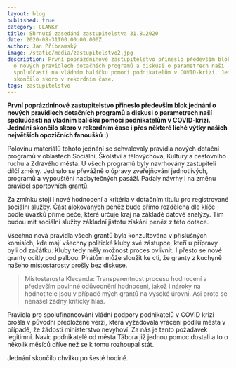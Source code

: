 ```yaml
---
layout: blog
published: true
category: CLANKY
title: Shrnutí zasedání zastupitelstva 31.8.2020
date: 2020-08-31T00:00:00.000Z
author: Jan Příbramský
image: /static/media/zastupitelstvo2.jpg
description: První poprázdninové zastupitelstvo přineslo především blok jednání
  o nových pravidlech dotačních programů a diskusi o parametrech naší
  spoluúčasti na vládním balíčku pomoci podnikatelům v COVID-krizi. Jednání
  skončilo skoro v rekordním čase.
tags: zastupitelstvo
---
```

__První poprázdninové zastupitelstvo přineslo především blok jednání o nových pravidlech dotačních programů a diskusi o parametrech naší spoluúčasti na vládním balíčku pomoci podnikatelům v COVID-krizi. Jednání skončilo skoro v rekordním čase i přes některé liché výtky našich největších opozičních fanoušků :)__

Polovinu materiálů tohoto jednání se schvalovaly pravidla nových dotační programů v oblastech Sociální, Školství a tělovýchova, Kultury a cestovního ruchu a Zdravého města. U všech programů byly navrhovány zastupiteli dílčí změny. Jednalo se převážně o úpravy zveřejňování jednotlivých, programů a vypouštění nadbytečných pasáží. Padaly návrhy i na změnu pravidel sportovních grantů. 

Za zmínku stojí i nové hodnocení a kritéria v dotačním titulu pro registrované sociální služby. Část alokovaných peněz bude přímo rozdělena dle klíče podle úvazků přímé péče, které určuje kraj na základě datové analýzy. Tím budou mít sociální služby základní jistotu získání peněz z této dotace.

Všechna nová pravidla všech grantů byla konzultována v příslušných komisích, kde mají všechny politické kluby své zástupce, kteří u přípravy byli od začátku. Kluby tedy měly možnost proces ovlivnit. I přesto se nové granty ocitly pod palbou. Pirátům může sloužit ke cti, že granty z kuchyně našeho místostarosty prošly bez diskuse. 

> Místostarosta Klecanda: Transparentnost procesu hodnocení a především povinné odůvodnění hodnoceni, jakož i nároky na hodnotitele jsou v případě mých grantů na vysoké úrovni. Asi proto se nenašel žádný kritický hlas.

Pravidla pro spolufinancování vládní podpory podnikatelů v COVID krizi prošla v původní předložené verzi, která vyžadovala vrácení podílu města v případě, že žádosti ministerstvo nevyhoví. Za nás je tento požadavek legitimní. Navíc podnikatelé od města Tábora již jednou pomoc dostali a to o několik měsíců dříve než se k tomu rozhoupal stát.

Jednání skončilo chvilku po šesté hodině.
